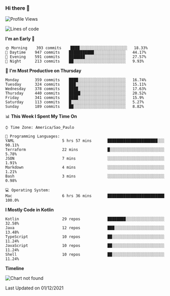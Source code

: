 ### Hi there 👋

<!--
**fernandonogueira/fernandonogueira** is a ✨ _special_ ✨ repository because its `README.md` (this file) appears on your GitHub profile.

Here are some ideas to get you started:

- 🔭 I’m currently working on ...
- 🌱 I’m currently learning ...
- 👯 I’m looking to collaborate on ...
- 🤔 I’m looking for help with ...
- 💬 Ask me about ...
- 📫 How to reach me: ...
- 😄 Pronouns: ...
- ⚡ Fun fact: ...
-->

<!--START_SECTION:waka-->
![Profile Views](http://img.shields.io/badge/Profile%20Views-0-blue)

![Lines of code](https://img.shields.io/badge/From%20Hello%20World%20I%27ve%20Written-457326%20lines%20of%20code-blue)

**I'm an Early 🐤** 

```text
🌞 Morning    393 commits    ████░░░░░░░░░░░░░░░░░░░░░   18.33% 
🌆 Daytime    947 commits    ███████████░░░░░░░░░░░░░░   44.17% 
🌃 Evening    591 commits    ███████░░░░░░░░░░░░░░░░░░   27.57% 
🌙 Night      213 commits    ██░░░░░░░░░░░░░░░░░░░░░░░   9.93%

```
📅 **I'm Most Productive on Thursday** 

```text
Monday       359 commits    ████░░░░░░░░░░░░░░░░░░░░░   16.74% 
Tuesday      324 commits    ███░░░░░░░░░░░░░░░░░░░░░░   15.11% 
Wednesday    378 commits    ████░░░░░░░░░░░░░░░░░░░░░   17.63% 
Thursday     440 commits    █████░░░░░░░░░░░░░░░░░░░░   20.52% 
Friday       341 commits    ████░░░░░░░░░░░░░░░░░░░░░   15.9% 
Saturday     113 commits    █░░░░░░░░░░░░░░░░░░░░░░░░   5.27% 
Sunday       189 commits    ██░░░░░░░░░░░░░░░░░░░░░░░   8.82%

```


📊 **This Week I Spent My Time On** 

```text
⌚︎ Time Zone: America/Sao_Paulo

💬 Programming Languages: 
YAML                     5 hrs 57 mins       ██████████████████████░░░   90.11% 
Terraform                22 mins             █░░░░░░░░░░░░░░░░░░░░░░░░   5.78% 
JSON                     7 mins              ░░░░░░░░░░░░░░░░░░░░░░░░░   1.91% 
Markdown                 4 mins              ░░░░░░░░░░░░░░░░░░░░░░░░░   1.21% 
Bash                     3 mins              ░░░░░░░░░░░░░░░░░░░░░░░░░   0.98%

💻 Operating System: 
Mac                      6 hrs 36 mins       █████████████████████████   100.0%

```

**I Mostly Code in Kotlin** 

```text
Kotlin                   29 repos            ████████░░░░░░░░░░░░░░░░░   32.58% 
Java                     12 repos            ███░░░░░░░░░░░░░░░░░░░░░░   13.48% 
TypeScript               10 repos            ██░░░░░░░░░░░░░░░░░░░░░░░   11.24% 
JavaScript               10 repos            ██░░░░░░░░░░░░░░░░░░░░░░░   11.24% 
Shell                    10 repos            ██░░░░░░░░░░░░░░░░░░░░░░░   11.24%

```


**Timeline**

![Chart not found](https://raw.githubusercontent.com/fernandonogueira/fernandonogueira/master/charts/bar_graph.png) 


 Last Updated on 01/12/2021
<!--END_SECTION:waka-->
